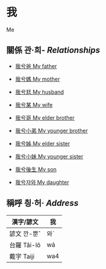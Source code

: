 # 我
Me

## 關係 관·희- _Relationships_

- [我兮爸 My father](member2.md)

- [我兮媽 My mother](member3.md)

- [我兮尪 My husband](member17.md)

- [我兮某 My wife](member18.md)

- [我兮哥 My elder brother](member4.md)

- [我兮小弟 My younger brother](member6.md)

- [我兮姊 My elder sister](member5.md)

- [我兮小妹 My younger sister](member7.md)

- [我兮後生 My son](member19.md)

- [我兮자와 My daughter](member20.md)



## 稱呼 칑·허· _Address_

漢字/諺文 | 我
--- | ---
諺文 깐-뿐ˆ | 와ˊ
台羅 Tâi-lô | wá
戴字 Taiji | wa4


